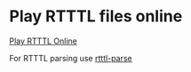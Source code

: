 # Play RTTTL files online

[Play RTTTL Online](https://adamonsoon.github.io/rtttl-play/)

For RTTTL parsing use [rtttl-parse](https://adamonsoon.github.io/rtttl-parse/)
